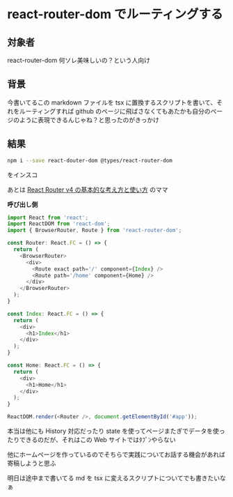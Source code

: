 # react-router-dom でルーティングする

## 対象者

react-router-dom 何ソレ美味しいの？という人向け

## 背景

今書いてるこの markdown ファイルを tsx に置換するスクリプトを書いて、それをルーティングすれば github のページに飛ばさなくてもあたかも自分のページのように表現できるんじゃね？と思ったのがきっかけ

## 結果

```bash
npm i --save react-douter-dom @types/react-router-dom
```

をインスコ

あとは [React Router v4 の基本的な考え方と使い方](https://numb86-tech.hatenablog.com/entry/2017/05/06/125333) のママ

**呼び出し側**

```javascript
import React from 'react';
import ReactDOM from 'react-dom';
import { BrowserRouter, Route } from 'react-router-dom';

const Router: React.FC = () => {
  return (
    <BrowserRouter>
      <div>
        <Route exact path='/' component={Index} />
        <Route path='/home' component={Home} />
      </div>
    </BrowserRouter>
  );
}

const Index: React.FC = () => {
  return (
    <div>
      <h1>Index</h1>
    </div>
  );
}

const Home: React.FC = () => {
  return (
    <div>
      <h1>Home</h1>
    </div>
  );
}

ReactDOM.render(<Router />, document.getElementById('#app'));
```

本当は他にも History 対応だったり state を使ってページまたぎでデータを使ったりできるのだが、それはこの Web サイトではﾀﾌﾞﾝやらない

他にホームページを作っているのでそちらで実践についてお話する機会があれば寄稿しようと思ふ

明日は途中まで書いてる md を tsx に変えるスクリプトについてでも書きたいなぁ
